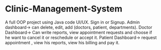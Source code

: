 # Clinic-Management-System
A full OOP project using Java code UI/UX. Sign in or Signup. Admin dashboard-> can delete, edit, add (doctors, patient, departments). Doctor Dashboard-> Can write reports, view appointment requests and choose if he want to cancel it or reschedule or accept it. Patient Dashboard-> request appointment , view his reports, view his billing and pay it.
